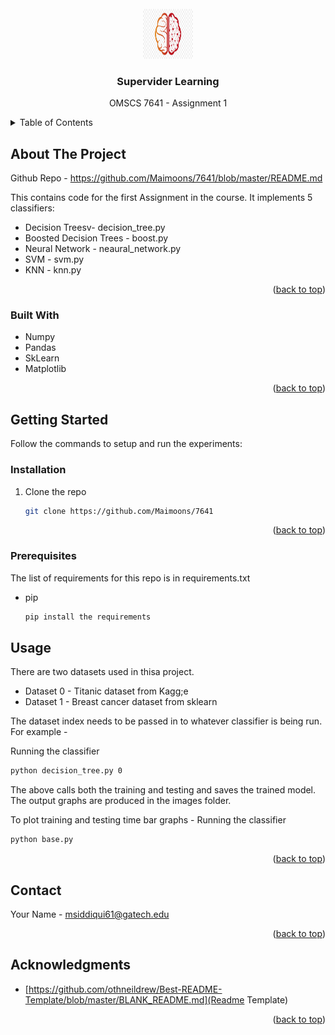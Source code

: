 
<!-- PROJECT LOGO -->
<br />
<div align="center">
    <img src="logo.png" alt="Logo" width="80" height="80">
  </a>

<h3 align="center">Supervider Learning</h3>
  <p align="center">
    OMSCS 7641 - Assignment 1 
  </p>
</div>



<!-- TABLE OF CONTENTS -->
<details>
  <summary>Table of Contents</summary>
  <ol>
    <li>
      <a href="#about-the-project">About The Project</a>
      <ul>
        <li><a href="#built-with">Built With</a></li>
      </ul>
    </li>
    <li>
      <a href="#getting-started">Getting Started</a>
      <ul>
        <li><a href="#prerequisites">Prerequisites</a></li>
        <li><a href="#installation">Installation</a></li>
      </ul>
    </li>
    <li><a href="#usage">Usage</a></li>
    <li><a href="#contact">Contact</a></li>
    <li><a href="#acknowledgments">Acknowledgments</a></li>
  </ol>
</details>



<!-- ABOUT THE PROJECT -->
## About The Project
Github Repo - https://github.com/Maimoons/7641/blob/master/README.md


This contains code for the first Assignment in the course.
It implements 5 classifiers:
 * Decision Treesv- decision_tree.py
 * Boosted Decision Trees - boost.py
 * Neural Network - neaural_network.py
 * SVM - svm.py
 * KNN - knn.py
<p align="right">(<a href="#readme-top">back to top</a>)</p>



### Built With

* Numpy
* Pandas
* SkLearn
* Matplotlib

<p align="right">(<a href="#readme-top">back to top</a>)</p>



<!-- GETTING STARTED -->
## Getting Started

Follow the commands to setup and run the experiments:

### Installation

1. Clone the repo
   ```sh
   git clone https://github.com/Maimoons/7641
   ```

<p align="right">(<a href="#readme-top">back to top</a>)</p>


### Prerequisites

The list of requirements for this repo is in requirements.txt
* pip
  ```sh
  pip install the requirements
  ```

<!-- USAGE EXAMPLES -->
## Usage
There are two datasets used in thisa project.
* Dataset 0 - Titanic dataset from Kagg;e
* Dataset 1 - Breast cancer dataset from sklearn

The dataset index needs to be passed in to whatever classifier is being run. For example - 

Running  the classifier
   ```sh
   python decision_tree.py 0
   ```

The above calls both the training and testing and saves the trained model. The output graphs are produced in the images folder.

To plot training and testing time bar graphs - 
Running  the classifier
   ```sh
   python base.py
   ```

<p align="right">(<a href="#readme-top">back to top</a>)</p>



<!-- CONTACT -->
## Contact

Your Name -  msiddiqui61@gatech.edu
<p align="right">(<a href="#readme-top">back to top</a>)</p>



<!-- ACKNOWLEDGMENTS -->
## Acknowledgments

* [https://github.com/othneildrew/Best-README-Template/blob/master/BLANK_README.md](Readme Template)

<p align="right">(<a href="#readme-top">back to top</a>)</p>



<!-- MARKDOWN LINKS & IMAGES -->
<!-- https://www.markdownguide.org/basic-syntax/#reference-style-links -->



